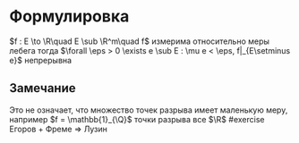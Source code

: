 # Формулировка
$f : E \to \R\quad E \sub \R^m\quad f$ измерима относительно меры лебега тогда $\forall \eps > 0 \exists e \sub E : \mu e < \eps, f|_{E\setminus e}$ непрерывна
## Замечание
Это не означает, что множество точек разрыва имеет маленькую меру, например $f = \mathbb{1}_{\Q}$ точки разрыва все $\R$
#exercise Егоров + Фреме $\Rightarrow$ Лузин
